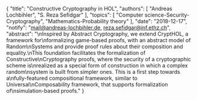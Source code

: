 {
    "title": "Constructive Cryptography in HOL",
    "authors": [
        "Andreas Lochbihler",
        "S. Reza Sefidgar"
    ],
    "topics": [
        "Computer science-Security-Cryptography",
        "Mathematics-Probability theory"
    ],
    "date": "2018-12-17",
    "notify": "mail@andreas-lochbihler.de, reza.sefidgar@inf.ethz.ch",
    "abstract": "\nInspired by Abstract Cryptography, we extend CryptHOL, a framework for\nformalizing game-based proofs, with an abstract model of Random\nSystems and provide proof rules about their composition and equality.\nThis foundation facilitates the formalization of Constructive\nCryptography proofs, where the security of a cryptographic scheme is\nrealized as a special form of construction in which a complex random\nsystem is built from simpler ones. This is a first step towards a\nfully-featured compositional framework, similar to Universal\nComposability framework, that supports formalization of\nsimulation-based proofs."
}